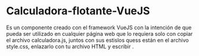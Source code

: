 # Calculadora-flotante-VueJS
Es un componente creado con el framework VueJS con la intención de que pueda ser utilizado en cualquier página web que lo requiera solo con copiar el archivo calculadora.js, juntos con sus estislos quess están en el archivo style.css, enlazarlo con tu archivo HTML y escribir <calculadora></calculadora>.
